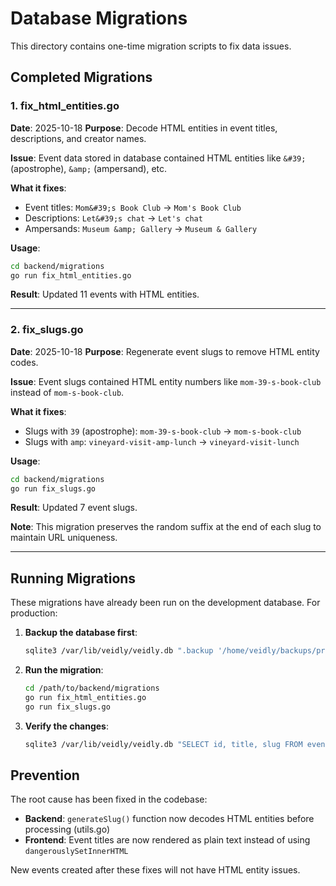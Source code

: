 # Database Migrations

This directory contains one-time migration scripts to fix data issues.

## Completed Migrations

### 1. fix_html_entities.go
**Date**: 2025-10-18
**Purpose**: Decode HTML entities in event titles, descriptions, and creator names.

**Issue**: Event data stored in database contained HTML entities like `&#39;` (apostrophe), `&amp;` (ampersand), etc.

**What it fixes**:
- Event titles: `Mom&#39;s Book Club` → `Mom's Book Club`
- Descriptions: `Let&#39;s chat` → `Let's chat`
- Ampersands: `Museum &amp; Gallery` → `Museum & Gallery`

**Usage**:
```bash
cd backend/migrations
go run fix_html_entities.go
```

**Result**: Updated 11 events with HTML entities.

---

### 2. fix_slugs.go
**Date**: 2025-10-18
**Purpose**: Regenerate event slugs to remove HTML entity codes.

**Issue**: Event slugs contained HTML entity numbers like `mom-39-s-book-club` instead of `mom-s-book-club`.

**What it fixes**:
- Slugs with `39` (apostrophe): `mom-39-s-book-club` → `mom-s-book-club`
- Slugs with `amp`: `vineyard-visit-amp-lunch` → `vineyard-visit-lunch`

**Usage**:
```bash
cd backend/migrations
go run fix_slugs.go
```

**Result**: Updated 7 event slugs.

**Note**: This migration preserves the random suffix at the end of each slug to maintain URL uniqueness.

---

## Running Migrations

These migrations have already been run on the development database. For production:

1. **Backup the database first**:
   ```bash
   sqlite3 /var/lib/veidly/veidly.db ".backup '/home/veidly/backups/pre_migration_$(date +%Y%m%d_%H%M%S).db'"
   ```

2. **Run the migration**:
   ```bash
   cd /path/to/backend/migrations
   go run fix_html_entities.go
   go run fix_slugs.go
   ```

3. **Verify the changes**:
   ```bash
   sqlite3 /var/lib/veidly/veidly.db "SELECT id, title, slug FROM events WHERE id = 7;"
   ```

## Prevention

The root cause has been fixed in the codebase:
- **Backend**: `generateSlug()` function now decodes HTML entities before processing (utils.go)
- **Frontend**: Event titles are now rendered as plain text instead of using `dangerouslySetInnerHTML`

New events created after these fixes will not have HTML entity issues.
